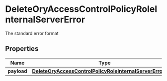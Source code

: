 

# DeleteOryAccessControlPolicyRoleInternalServerError

The standard error format
## Properties

Name | Type | Description | Notes
------------ | ------------- | ------------- | -------------
**payload** | [**DeleteOryAccessControlPolicyRoleInternalServerErrorBody**](DeleteOryAccessControlPolicyRoleInternalServerErrorBody.md) |  |  [optional]



